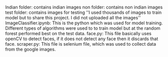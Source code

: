 Indian folder: contains indian images 
non folder: contains non indian images
test folder: contains images for testing
      ''I used thousands of images to train model but to share this project. I did not uploaded all the images''
ImageClassifier.ipynb: This is the python which was used for model training. Different types of algorithms were used to to train model but at the random forest performed best on the test data.
face.py: This file basically uses openCV to detect faces, if it does not detect any face then it discards that face.
scraper.py: This file is selenium file, which was used to collect data from the google images. 

